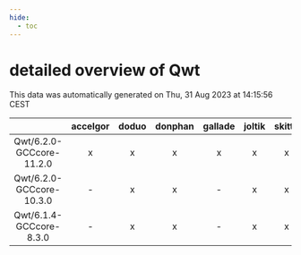 ```yaml
---
hide:
  - toc
---
```


detailed overview of Qwt
========================


This data was automatically generated on Thu, 31 Aug 2023 at 14:15:56 CEST  

| |accelgor|doduo|donphan|gallade|joltik|skitty|swalot|victini|
| :---: | :---: | :---: | :---: | :---: | :---: | :---: | :---: | :---: |
|Qwt/6.2.0-GCCcore-11.2.0|x|x|x|x|x|x|x|x|
|Qwt/6.2.0-GCCcore-10.3.0|-|x|x|-|x|x|x|x|
|Qwt/6.1.4-GCCcore-8.3.0|-|x|x|-|x|x|-|x|
